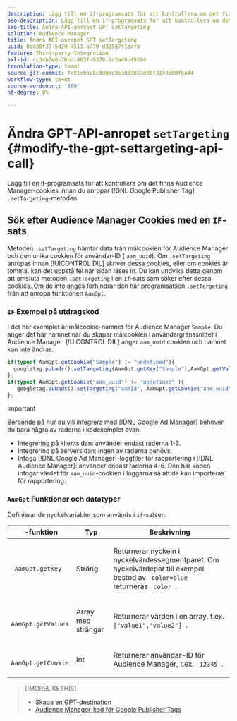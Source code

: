 ```yaml
---
description: Lägg till en if-programsats för att kontrollera om det finns Audience Manager-cookies innan du anropar Google Publisher-taggen .setTargeting-metoden.
seo-description: Lägg till en if-programsats för att kontrollera om det finns Audience Manager-cookies innan du anropar Google Publisher-taggen .setTargeting-metoden.
seo-title: Ändra API-anropet GPT setTargeting
solution: Audience Manager
title: Ändra API-anropet GPT setTargeting
uuid: 0cd38f30-5d29-4511-a779-d32587f1dafb
feature: Third-party Integration
exl-id: cc34b7e8-7bbd-463f-9378-9d3a40c49594
translation-type: tm+mt
source-git-commit: fe01ebac8c0d0ad3630d3853e0bf32f0b00f6a44
workflow-type: tm+mt
source-wordcount: '300'
ht-degree: 8%

---
```


# Ändra GPT-API-anropet `setTargeting` {#modify-the-gpt-settargeting-api-call}

Lägg till en if-programsats för att kontrollera om det finns Audience Manager-cookies innan du anropar [!DNL Google Publisher Tag] `.setTargeting`-metoden.

## Sök efter Audience Manager Cookies med en `IF`-sats

Metoden `.setTargeting` hämtar data från målcookien för Audience Manager och den unika cookien för användar-ID ( `aam_uuid`). Om `.setTargeting` anropas innan [!UICONTROL DIL] skriver dessa cookies, eller om cookies är tomma, kan det uppstå fel när sidan läses in. Du kan undvika detta genom att omsluta metoden `.setTargeting` i en `if`-sats som söker efter dessa cookies. Om de inte anges förhindrar den här programsatsen `.setTargeting` från att anropa funktionen `AamGpt`.

### `IF` Exempel på utdragskod

I det här exemplet är målcookie-namnet för Audience Manager `Sample`. Du anger det här namnet när du skapar målcookien i användargränssnittet i Audience Manager. [!UICONTROL DIL] anger  `aam_uuid` cookien och namnet kan inte ändras.

```js
if(typeof AamGpt.getCookie("Sample") != "undefined"){ 
  googletag.pubads().setTargeting(AamGpt.getKey("Sample"),AamGpt.getValues("Sample")); 
}; 
if(typeof AamGpt.getCookie("aam_uuid") != "undefined" ){ 
   googletag.pubads().setTargeting("aamId", AamGpt.getCookie("aam_uuid")); 
};
```

>[!IMPORTANT]
>
>Beroende på hur du vill integrera med [!DNL Google Ad Manager] behöver du bara några av raderna i kodexemplet ovan:
>
>* Integrering på klientsidan: använder endast raderna 1-3.
>* Integrering på serversidan: ingen av raderna behövs.
>* Infoga [!DNL Google Ad Manager]-loggfiler för rapportering i [!DNL Audience Manager]: använder endast raderna 4-6. Den här koden infogar värdet för `aam_uuid`-cookien i loggarna så att de kan importeras för rapportering.


### `AamGpt` Funktioner och datatyper

Definierar de nyckelvariabler som används i `if`-satsen.

<table id="table_881391C9BDDF4FACAFC37A47B14B31A1"> 
 <thead> 
  <tr> 
   <th colname="col1" class="entry">  -funktion </th> 
   <th colname="col2" class="entry"> Typ </th> 
   <th colname="col3" class="entry"> Beskrivning </th> 
  </tr> 
 </thead>
 <tbody> 
  <tr> 
   <td colname="col1"> <p> <code> AamGpt.getKey </code> </p> </td> 
   <td colname="col2"> <p>Sträng </p> </td> 
   <td colname="col3"> <p>Returnerar nyckeln i nyckelvärdessegmentparet. Om nyckelvärdepar till exempel bestod av <code> color=blue </code> returneras <code> color </code>. </p> </td> 
  </tr> 
  <tr> 
   <td colname="col1"> <p> <code> AamGpt.getValues </code> </p> </td> 
   <td colname="col2"> <p>Array med strängar </p> </td> 
   <td colname="col3"> <p>Returnerar värden i en array, t.ex. <code> ["value1","value2"] </code>. </p> </td> 
  </tr> 
  <tr> 
   <td colname="col1"> <p> <code> AamGpt.getCookie </code> </p> </td> 
   <td colname="col2"> <p>Int </p> </td> 
   <td colname="col3"> <p>Returnerar användar-ID för Audience Manager, t.ex. <code> 12345 </code>. </p> </td> 
  </tr>
 </tbody>
</table>

>[!MORELIKETHIS]
>
>* [Skapa en GPT-destination](../../integration/gpt-aam-destination/gpt-aam-create-destination.md)
>* [Audience Manager-kod för Google Publisher Tags](../../integration/gpt-aam-destination/gpt-aam-aamgpt-code.md)

